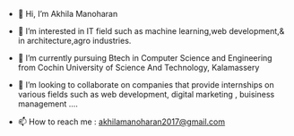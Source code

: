 - 👋 Hi, I’m Akhila Manoharan
- 👀 I’m interested in IT field such as machine learning,web development,& in architecture,agro industries.
- 🌱 I’m currently pursuing Btech in Computer Science and Engineering from Cochin University of Science And Technology, Kalamassery 
- 💞️ I’m looking to collaborate on companies that provide internships on various fields such as web development, digital marketing , buisiness management ....

- 📫 How to reach me : akhilamanoharan2017@gmail.com

<!---
akhilamanoharan2017/akhilamanoharan2017 is a ✨ special ✨ repository because its `README.md` (this file) appears on your GitHub profile.
You can click the Preview link to take a look at your changes.
--->
